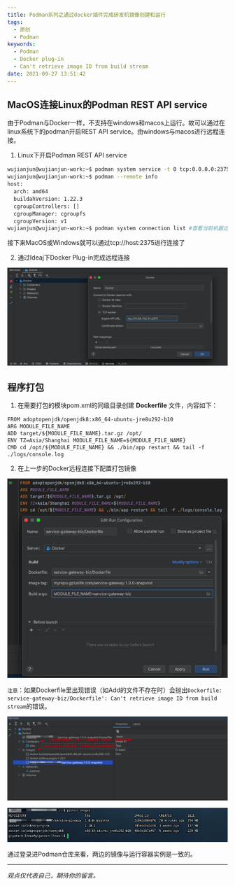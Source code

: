```yaml
---
title: Podman系列之通过docker插件完成研发机镜像创建和运行
tags:
  - 原创
  - Podman
keywords:
  - Podman
  - Docker plug-in
  - Can't retrieve image ID from build stream
date: 2021-09-27 13:51:42
---
```


## MacOS连接Linux的Podman REST API service
由于Podman与Docker一样，不支持在windows和macos上运行。故可以通过在linux系统下的podman开启REST API service。由windows与macos进行远程连接。

1. Linux下开启Podman REST API service
```bash
wujianjun@wujianjun-work:~$ podman system service -t 0 tcp:0.0.0.0:2375 &
wujianjun@wujianjun-work:~$ podman --remote info
host:
  arch: amd64
  buildahVersion: 1.22.3
  cgroupControllers: []
  cgroupManager: cgroupfs
  cgroupVersion: v1
wujianjun@wujianjun-work:~$ podman system connection list #查看当前机器远程连接的列表
```
接下来MacOS或Windows就可以通过tcp://host:2375进行连接了

2. 通过Ideaj下Docker Plug-in完成远程连接

![Docker插件远程连接](/images/docker-plugin-remote-connect.png)

## 程序打包

1. 在需要打包的模块pom.xml的同级目录创建 __Dockerfile__ 文件，内容如下：
```
FROM adoptopenjdk/openjdk8:x86_64-ubuntu-jre8u292-b10
ARG MODULE_FILE_NAME
ADD target/${MODULE_FILE_NAME}.tar.gz /opt/
ENV TZ=Asia/Shanghai MODULE_FILE_NAME=${MODULE_FILE_NAME}
CMD cd /opt/${MODULE_FILE_NAME} && ./bin/app restart && tail -f ./logs/console.log
```

2. 在上一步的Docker远程连接下配置打包镜像

![Docker远程连接](/images/docker-plugin-image-configuration.png)

`注意`：如果Dockerfile里出现错误（如Add的文件不存在时）会抛出`Dockerfile: service-gateway-biz/Dockerfile': Can't retrieve image ID from build stream`的错误。

![Docker插件使用](/images/docker-plugin-notice.png)

![Podman远程仓库镜像](/images/podman-images.png)

通过登录进Podman仓库来看，两边的镜像与运行容器实例是一致的。

-----

*观点仅代表自己，期待你的留言。*
